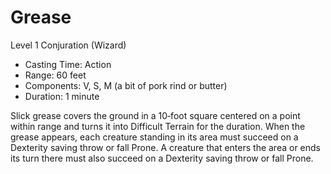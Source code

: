 # Grease
Level 1 Conjuration (Wizard)

- Casting Time: Action
- Range: 60 feet
- Components: V, S, M (a bit of pork rind or butter)
- Duration: 1 minute

Slick grease covers the ground in a 10‑foot square centered on a point within range and turns it into Difficult Terrain for the duration. When the grease appears, each creature standing in its area must succeed on a Dexterity saving throw or fall Prone. A creature that enters the area or ends its turn there must also succeed on a Dexterity saving throw or fall Prone.
